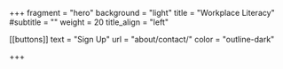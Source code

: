 +++
fragment = "hero"
background = "light"
title = "Workplace Literacy"
#subtitle = ""
weight = 20
title_align = "left"

[[buttons]]
  text = "Sign Up"
  url = "about/contact/"
  color = "outline-dark"

+++




